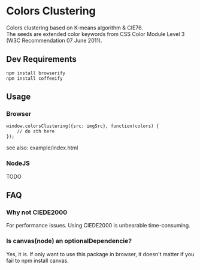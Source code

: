 # Colors Clustering

Colors clustering based on K-means algorithm & CIE76.  
The seeds are extended color keywords from 
CSS Color Module Level 3 (W3C Recommendation 07 June 2011).

## Dev Requirements

```
npm install browserify
npm install coffeeify
```

## Usage

### Browser

```
window.colorsClustering({src: imgSrc}, function(colors) {
    // do sth here
});
```

see also: example/index.html

### NodeJS

TODO

## FAQ

### Why not CIEDE2000

For performance issues.
Using CIEDE2000 is unbearable time-consuming.

### Is canvas(node) an optionalDependencie?

Yes, it is. If only want to use this package in browser, 
it doesn't matter if you fail to npm install canvas.
